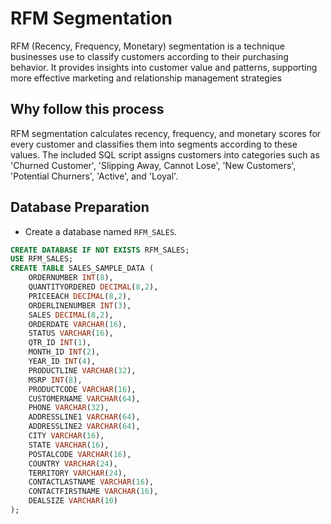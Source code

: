 # RFM Segmentation
RFM (Recency, Frequency, Monetary) segmentation is a technique businesses use to classify customers according to their purchasing behavior. It provides insights into customer value and patterns, supporting more effective marketing and relationship management strategies

## Why follow this process
RFM segmentation calculates recency, frequency, and monetary scores for every customer and classifies them into segments according to these values. The included SQL script assigns customers into categories such as 'Churned Customer', 'Slipping Away, Cannot Lose', 'New Customers', 'Potential Churners', 'Active', and 'Loyal'.

## Database Preparation
- Create a database named `RFM_SALES`.
```sql
CREATE DATABASE IF NOT EXISTS RFM_SALES;
USE RFM_SALES;
CREATE TABLE SALES_SAMPLE_DATA (
    ORDERNUMBER INT(8),
    QUANTITYORDERED DECIMAL(8,2),
    PRICEEACH DECIMAL(8,2),
    ORDERLINENUMBER INT(3),
    SALES DECIMAL(8,2),
    ORDERDATE VARCHAR(16),
    STATUS VARCHAR(16),
    QTR_ID INT(1),
    MONTH_ID INT(2),
    YEAR_ID INT(4),
    PRODUCTLINE VARCHAR(32),
    MSRP INT(8),
    PRODUCTCODE VARCHAR(16),
    CUSTOMERNAME VARCHAR(64),
    PHONE VARCHAR(32),
    ADDRESSLINE1 VARCHAR(64),
    ADDRESSLINE2 VARCHAR(64),
    CITY VARCHAR(16),
    STATE VARCHAR(16),
    POSTALCODE VARCHAR(16),
    COUNTRY VARCHAR(24),
    TERRITORY VARCHAR(24),
    CONTACTLASTNAME VARCHAR(16),
    CONTACTFIRSTNAME VARCHAR(16),
    DEALSIZE VARCHAR(10)
);
```
